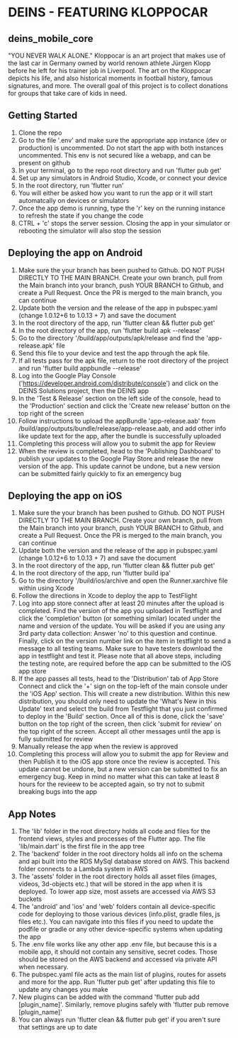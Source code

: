 # DEINS - FEATURING KLOPPOCAR

## deins_mobile_core

"YOU NEVER WALK ALONE."
Kloppocar is an art project that makes use of the last car in Germany owned by world renown athlete Jürgen Klopp before he left for his trainer job in Liverpool. The art on the Kloppocar depicts his life, and also historical moments in football history, famous signatures, and more. The overall goal of this project is to collect donations for groups that take care of kids in need.

## Getting Started

1. Clone the repo
2. Go to the file '.env' and make sure the appropriate app instance (dev or production) is uncommented. Do not start the app with both instances uncommented. This env is not secured like a webapp, and can be present on github
3. In your terminal, go to the repo root directory and run 'flutter pub get'
4. Set up any simulators in Android Studio, Xcode, or connect your device
5. In the root directory, run 'flutter run'
6. You will either be asked how you want to run the app or it will start automatcally on devices or simulators
7. Once the app demo is running, type the 'r' key on the running instance to refresh the state if you change the code
8. CTRL + 'c' stops the server session. Closing the app in your simulator or rebooting the simulator will also stop the session

## Deploying the app on Android

1. Make sure the your branch has been pushed to Github. DO NOT PUSH DIRECTLY TO THE MAIN BRANCH. Create your own branch, pull from the Main branch into your branch, push YOUR BRANCH to Github, and create a Pull Request. Once the PR is merged to the main branch, you can continue
2. Update both the version and the release of the app in pubspec.yaml (change 1.0.12+6 to 1.0.13 + 7) and save the document
3. In the root directory of the app, run 'flutter clean && flutter pub get'
4. In the root directory of the app, run 'flutter build apk --release'
5. Go to the directory '/build/app/outputs/apk/release and find the 'app-release.apk' file
6. Send this file to your device and test the app through the apk file.
7. If all tests pass for the apk file, return to the root directory of the project and run 'flutter build appbundle --release'
8. Log into the Google Play Console ('https://developer.android.com/distribute/console') and click on the DEINS Solutions project, then the DEINS app
9. In the 'Test & Release' section on the left side of the console, head to the 'Production' section and click the 'Create new release' button on the top right of the screen
10. Follow instructions to upload the appBundle 'app-release.aab' from /build/app/outputs/bundle/release/app-release.aab, and add other info like update text for the app, after the bundle is successfully uploaded
11. Completing this process will allow you to submit the app for Review
12. When the review is completed, head to the 'Publishing Dashboard' to publish your updates to the Google Play Store and release the new version of the app. This update cannot be undone, but a new version can be submitted fairly quickly to fix an emergency bug

## Deploying the app on iOS

1. Make sure the your branch has been pushed to Github. DO NOT PUSH DIRECTLY TO THE MAIN BRANCH. Create your own branch, pull from the Main branch into your branch, push YOUR BRANCH to Github, and create a Pull Request. Once the PR is merged to the main branch, you can continue
2. Update both the version and the release of the app in pubspec.yaml (change 1.0.12+6 to 1.0.13 + 7) and save the document
3. In the root directory of the app, run 'flutter clean && flutter pub get'
4. In the root directory of the app, run 'flutter build ipa'
5. Go to the directory '/build/ios/archive and open the Runner.xarchive file within using Xcode
6. Follow the directions in Xcode to deploy the app to TestFlight
7. Log into app store connect after at least 20 minutes after the upload is completed. Find the version of the app you uploaded in Testflight and click the 'completion' button (or something similar) located under the name and version of the update. You will be asked if you are using any 3rd party data collection: Answer 'no' to this question and continue. Finally, click on the version number link on the item in testflight to send a message to all testing teams. Make sure to have testers download the app in testflight and test it. Please note that all above steps, including the testing note, are required before the app can be submitted to the iOS app store
8. If the app passes all tests, head to the 'Distribution' tab of App Store Connect and click the '+' sign on the top-left of the main console under the 'iOS App' section. This will create a new distribution. Within this new distribution, you should only need to update the 'What's New in this Update' text and select the build from Testflight that you just confirmed to deploy in the 'Build' section. Once all of this is done, click the 'save' button on the top right of the screen, then click 'submit for review' on the top right of the screen. Accept all other messages until the app is fully submitted for review
9. Manually release the app when the review is approved
10. Completing this process will allow you to submit the app for Review and then Publish it to the iOS app store once the review is accepted. This update cannot be undone, but a new version can be submitted to fix an emergency bug. Keep in mind no matter what this can take at least 8 hours for the revieew to be accepted again, so try not to submit breaking bugs into the app

## App Notes

1. The 'lib' folder in the root directory holds all code and files for the frontend views, styles and processes of the Flutter app. The file 'lib/main.dart' is the first file in the app tree
2. The 'backend' folder in the root directory holds all info on the schema and api built into the RDS MySql database stored on AWS. This backend folder connects to a Lambda system in AWS
3. The 'assets' folder in the root directory holds all asset files (images, videos, 3d-objects etc.) that will be stored in the app when it is deployed. To lower app size, most assets are accessed via AWS S3 buckets
4. The 'android' and 'ios' and 'web' folders contain all device-specific code for deploying to those various devices (info.plist, gradle files, js files etc.). You can navigate into this files if you need to update the podfile or gradle or any other device-specific systems when updating the app
5. The .env file works like any other app .env file, but because this is a mobile app, it should not contain any sensitive, secret codes. Those should be stored on the AWS backend and accessed via private API when necessary.
6. The pubspec.yaml file acts as the main list of plugins, routes for assets and more for the app. Run 'flutter pub get' after updating this file to update any changes you make
7. New plugins can be added with the command 'flutter pub add [plugin_name]'. Similarly, remove plugins safely with 'flutter pub remove [plugin_name]'
8. You can always run 'flutter clean && flutter pub get' if you aren't sure that settings are up to date
